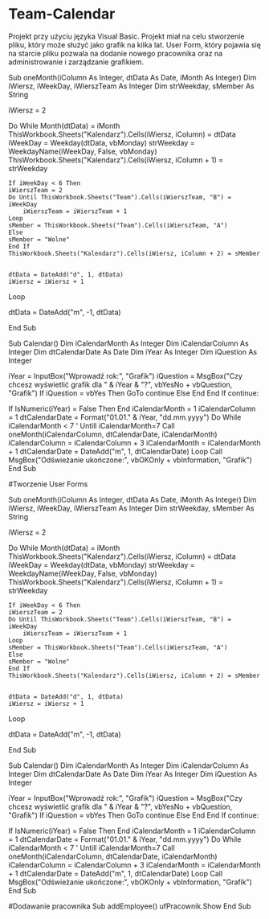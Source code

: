 # Team-Calendar
Projekt przy użyciu języka Visual Basic. Projekt miał na celu stworzenie pliku, który może służyć jako grafik na kilka lat. User Form, który pojawia się na starcie pliku pozwala na dodanie nowego pracownika oraz na administrowanie i zarządzanie grafikiem. 


Sub oneMonth(iColumn As Integer, dtData As Date, iMonth As Integer)
Dim iWiersz, iWeekDay, iWierszTeam As Integer
Dim strWeekday, sMember As String

iWiersz = 2

Do While Month(dtData) = iMonth
    ThisWorkbook.Sheets("Kalendarz").Cells(iWiersz, iColumn) = dtData
    iWeekDay = Weekday(dtData, vbMonday)
    strWeekday = WeekdayName(iWeekDay, False, vbMonday)
    ThisWorkbook.Sheets("Kalendarz").Cells(iWiersz, iColumn + 1) = strWeekday
    
    If iWeekDay < 6 Then
    iWierszTeam = 2
    Do Until ThisWorkbook.Sheets("Team").Cells(iWierszTeam, "B") = iWeekDay
        iWierszTeam = iWierszTeam + 1
    Loop
    sMember = ThisWorkbook.Sheets("Team").Cells(iWierszTeam, "A")
    Else
    sMember = "Wolne"
    End If
    ThisWorkbook.Sheets("Kalendarz").Cells(iWiersz, iColumn + 2) = sMember
    
    
    dtData = DateAdd("d", 1, dtData)
    iWiersz = iWiersz + 1
Loop
     
dtData = DateAdd("m", -1, dtData)


End Sub

Sub Calendar()
Dim iCalendarMonth As Integer
Dim iCalendarColumn As Integer
Dim dtCalendarDate As Date
Dim iYear As Integer
Dim iQuestion As Integer


iYear = InputBox("Wprowadź rok:", "Grafik")
iQuestion = MsgBox("Czy chcesz wyświetlić grafik dla " & iYear & "?", vbYesNo + vbQuestion, "Grafik")
If iQuestion = vbYes Then
    GoTo continue
Else
    End
End If
continue:

If IsNumeric(iYear) = False Then End
iCalendarMonth = 1
iCalendarColumn = 1
dtCalendarDate = Format("01.01." & iYear, "dd.mm.yyyy")
Do While iCalendarMonth < 7 ' Untill iCalendarMonth=7
    Call oneMonth(iCalendarColumn, dtCalendarDate, iCalendarMonth)
    iCalendarColumn = iCalendarColumn + 3
    iCalendarMonth = iCalendarMonth + 1
    dtCalendarDate = DateAdd("m", 1, dtCalendarDate)
Loop
Call MsgBox("Odświeżanie ukończone:", vbOKOnly + vbInformation, "Grafik")
End Sub


#Tworzenie User Forms

Sub oneMonth(iColumn As Integer, dtData As Date, iMonth As Integer)
Dim iWiersz, iWeekDay, iWierszTeam As Integer
Dim strWeekday, sMember As String

iWiersz = 2

Do While Month(dtData) = iMonth
    ThisWorkbook.Sheets("Kalendarz").Cells(iWiersz, iColumn) = dtData
    iWeekDay = Weekday(dtData, vbMonday)
    strWeekday = WeekdayName(iWeekDay, False, vbMonday)
    ThisWorkbook.Sheets("Kalendarz").Cells(iWiersz, iColumn + 1) = strWeekday
    
    If iWeekDay < 6 Then
    iWierszTeam = 2
    Do Until ThisWorkbook.Sheets("Team").Cells(iWierszTeam, "B") = iWeekDay
        iWierszTeam = iWierszTeam + 1
    Loop
    sMember = ThisWorkbook.Sheets("Team").Cells(iWierszTeam, "A")
    Else
    sMember = "Wolne"
    End If
    ThisWorkbook.Sheets("Kalendarz").Cells(iWiersz, iColumn + 2) = sMember
    
    
    dtData = DateAdd("d", 1, dtData)
    iWiersz = iWiersz + 1
Loop
     
dtData = DateAdd("m", -1, dtData)


End Sub

Sub Calendar()
Dim iCalendarMonth As Integer
Dim iCalendarColumn As Integer
Dim dtCalendarDate As Date
Dim iYear As Integer
Dim iQuestion As Integer


iYear = InputBox("Wprowadź rok:", "Grafik")
iQuestion = MsgBox("Czy chcesz wyświetlić grafik dla " & iYear & "?", vbYesNo + vbQuestion, "Grafik")
If iQuestion = vbYes Then
    GoTo continue
Else
    End
End If
continue:

If IsNumeric(iYear) = False Then End
iCalendarMonth = 1
iCalendarColumn = 1
dtCalendarDate = Format("01.01." & iYear, "dd.mm.yyyy")
Do While iCalendarMonth < 7 ' Untill iCalendarMonth=7
    Call oneMonth(iCalendarColumn, dtCalendarDate, iCalendarMonth)
    iCalendarColumn = iCalendarColumn + 3
    iCalendarMonth = iCalendarMonth + 1
    dtCalendarDate = DateAdd("m", 1, dtCalendarDate)
Loop
Call MsgBox("Odświeżanie ukończone:", vbOKOnly + vbInformation, "Grafik")
End Sub

#Dodawanie pracownika
Sub addEmployee()
ufPracownik.Show
End Sub
